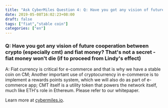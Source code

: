 ```yaml
---
title: "Ask CyberMiles Question 4: Q: Have you got any vision of future cooperation between crypto (especially cmt) and fiat money? That's not a secret - fiat money won't die (if to proceed from Lindy's effect)"
date: 2019-05-08T16:02:23+08:00
draft: false
tags: ["fiat","stable coin"]
categories: ["en"]
---
```


###  Q: Have you got any vision of future cooperation between crypto (especially cmt) and fiat money? That's not a secret - fiat money won't die (if to proceed from Lindy's effect)
 
A: Fiat currency is critical for e-commerce and that is why we have a stable coin on CM; 
Another important use of cryptocurrency in e-commerce is to implement a rewards points system, which we will also do as part of e-commerce app; 
CMT itself is a utility token that powers the network itself, much like ETH's role in Ethereum. Please refer to our whitepaper. 

Learn more at [cybermiles.io](www.cybermiles.io).